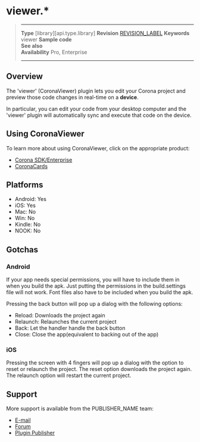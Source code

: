 # viewer.*

> --------------------- ------------------------------------------------------------------------------------------
> __Type__              [library][api.type.library]
> __Revision__          [REVISION_LABEL](REVISION_URL)
> __Keywords__          viewer
> __Sample code__       
> __See also__          
> __Availability__      Pro, Enterprise
> --------------------- ------------------------------------------------------------------------------------------

## Overview

The 'viewer' (CoronaViewer) plugin lets you edit your Corona project and preview
those code changes in real-time on a __device__.

In particular, you can edit your code from your desktop computer and the 'viewer' plugin will automatically sync and execute that code on the device. 


## Using CoronaViewer

To learn more about using CoronaViewer, click on the appropriate product:

* [Corona SDK/Enterprise](https://github.com/coronalabs/CoronaViewer)
* [CoronaCards](https://github.com/coronacards/CoronaViewer)


## Platforms

* Android: Yes
* iOS: Yes
* Mac: No
* Win: No
* Kindle: No
* NOOK: No

## Gotchas

### Android

If your app needs special permissions, you will have to include them in when you build the apk.  Just putting the permissions in the build.settings file will not work.
Font files also have to be included when you build the apk.

Pressing the back button will pop up a dialog with the following options:

* Reload: Downloads the project again
* Relaunch: Relaunches the current project
* Back: Let the handler handle the back button
* Close: Close the app(equivalent to backing out of the app)

### iOS

Pressing the screen with 4 fingers will pop up a dialog with the option to reset or relaunch the project.  The reset option downloads the project again.  The relaunch option will restart the current project.

## Support

More support is available from the PUBLISHER_NAME team:

* [E-mail](mailto://PUBLISHER_CONTACT@PUBLISHER_URL)
* [Forum](http://forum.coronalabs.com/plugin/viewer)
* [Plugin Publisher](http://PUBLISHER_URL)
